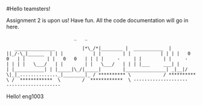 #Hello teamsters!

Assignment 2 is upon us! Have fun. All the code documentation will go in here.

                             _   _
`   _______________          |*\_/*|________
  |  ___________  |        ||_/-\_|______  |
  | |           | |        | |           | |
  | |   0   0   | |        | |   0   0   | |
  | |     -     | |        | |     -     | |
  | |   \___/   | |        | |   \___/   | |
  | |___     ___| |        | |___________| |
  |_____|\_/|_____|        |_______________|
    _|__|/ \|_|_.............._|________|_
   / ********** \            / ********** \
 /  ************  \        /  ************  \
--------------------      --------------------`

Hello!
eng1003


